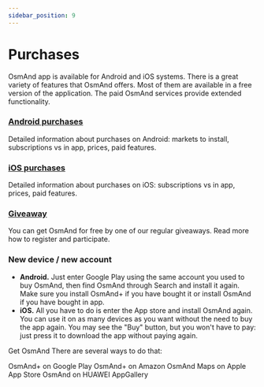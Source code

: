 ```yaml
---
sidebar_position: 9
---
```


# Purchases

OsmAnd app is available for Android and iOS systems. There is a great variety of features that OsmAnd offers. Most of them are available in a free version of the application. The paid OsmAnd services provide extended functionality.

### [Android purchases](./android/)

Detailed information about purchases on Android: markets to install, subscriptions vs in app, prices, paid features.

### [iOS purchases](./ios/)

Detailed information about purchases on iOS: subscriptions vs in app, prices, paid features.

### [Giveaway](./giveaway/)

You can get OsmAnd for free by one of our regular giveaways. Read more how to register and participate.

### New device / new account

- **Android.** Just enter Google Play using the same account you used to buy OsmAnd, then find OsmAnd through Search and install it again. Make sure you install OsmAnd+ if you have bought it or install OsmAnd if you have bought in app.
- **iOS.** All you have to do is enter the App store and install OsmAnd again. You can use it on as many devices as you want without the need to buy the app again. You may see the "Buy" button, but you won't have to pay: just press it to download the app without paying again.


Get OsmAnd
There are several ways to do that:

OsmAnd+ on Google Play
OsmAnd+ on Amazon
OsmAnd Maps on Apple App Store
OsmAnd on HUAWEI AppGallery